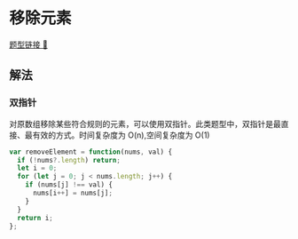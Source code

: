 # 移除元素

[题型链接 🔗](https://leetcode.cn/problems/remove-element/)

## 解法

### 双指针

对原数组移除某些符合规则的元素，可以使用双指针。此类题型中，双指针是最直接、最有效的方式。时间复杂度为 O(n),空间复杂度为 O(1)

```js
var removeElement = function(nums, val) {
  if (!nums?.length) return;
  let i = 0;
  for (let j = 0; j < nums.length; j++) {
    if (nums[j] !== val) {
      nums[i++] = nums[j];
    }
  }
  return i;
};
```
